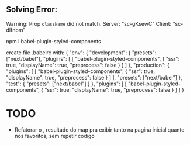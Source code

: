 ## Solving Error:
Warning: Prop `className` did not match. Server: "sc-gKsewC" Client: "sc-dlfnbm"

npm i babel-plugin-styled-components

create file .babelrc with:
{
  "env": {
    "development": {
      "presets": ["next/babel"],
      "plugins": [
        [
          "babel-plugin-styled-components",
          { "ssr": true, "displayName": true, "preprocess": false }
        ]
      ]
    },
    "production": {
      "plugins": [
        [
          "babel-plugin-styled-components",
          { "ssr": true, "displayName": true, "preprocess": false }
        ]
      ],
      "presets": ["next/babel"]
    },
    "test": {
      "presets": ["next/babel"]
    }
  },
  "plugins": [
    [
      "babel-plugin-styled-components",
      { "ssr": true, "displayName": true, "preprocess": false }
    ]
  ]
}


# TODO
- Refatorar o <PokemonCard>, resultado do map pra exibir tanto na pagina inicial quanto nos favoritos, sem repetir codigo
